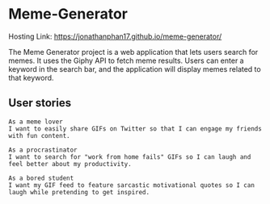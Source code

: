 # Meme-Generator

Hosting Link: https://jonathanphan17.github.io/meme-generator/

The Meme Generator project is a web application that lets users search for memes. It uses the Giphy API to fetch meme results. Users can enter a keyword in the search bar, and the application will display memes related to that keyword. 

## User stories 

```
As a meme lover
I want to easily share GIFs on Twitter so that I can engage my friends with fun content.

As a procrastinator
I want to search for "work from home fails" GIFs so I can laugh and feel better about my productivity.

As a bored student
I want my GIF feed to feature sarcastic motivational quotes so I can laugh while pretending to get inspired.


```
